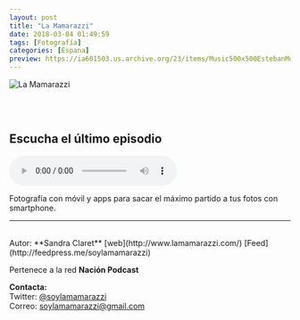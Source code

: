 ```yaml
---
layout: post
title: "La Mamarazzi"
date: 2018-03-04 01:49:59
tags: [Fotografía]
categories: [Espana]
preview: https://ia601503.us.archive.org/23/items/Music500x500EstebanMontoya/Mamarazzi300-Sandra.jpeg
---
```


![La Mamarazzi](https://ia601503.us.archive.org/23/items/Music500x500EstebanMontoya/Mamarazzi500-Sandra.jpeg)

<br/>
<br/>

## Escucha el último episodio

<!--reproductor-feed=http://feedpress.me/soylamamarazzi-->
<!--reproductor-start-->
<audio id="audio" preload="auto" controls="" src="http://tracking.feedpress.it/link/16563/8381956/la_mamarazzi_episodio_15.mp3"></audio>
<!--reproductor-end-->

Fotografía con móvil y apps para sacar el máximo partido a tus fotos con smartphone.  

_ _ _
<br>
Autor: **Sandra Claret**   
[web](http://www.lamamarazzi.com/)  
[Feed](http://feedpress.me/soylamamarazzi)  

Pertenece a la red **Nación Podcast**  


**Contacta:**  
Twitter: [@soylamamarazzi](https://twitter.com/soylamamarazzi)  
Correo: [soylamamarazzi@gmail.com](mailto:soylamamarazzi@gmail.com)  

